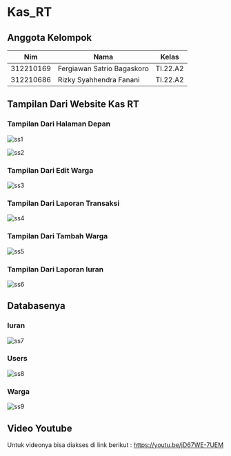 # Kas_RT

## Anggota Kelompok
| Nim  | Nama | Kelas | 
| ------------- | ------------- | ------------- |
| 312210169 | Fergiawan Satrio Bagaskoro | TI.22.A2  |
| 312210686 | Rizky Syahhendra Fanani | TI.22.A2  |


## Tampilan Dari Website Kas RT

### Tampilan Dari Halaman Depan
![ss1](https://github.com/FsBagaskorooooo/Kas_RT/assets/130354090/d00c3d79-18c5-4592-b878-719c51257cf3)

![ss2](https://github.com/FsBagaskorooooo/Kas_RT/assets/130354090/cde278cc-2ee7-4ff6-a0ef-738eae91aed9)

### Tampilan Dari Edit Warga
![ss3](https://github.com/FsBagaskorooooo/Kas_RT/assets/130354090/62b5e4a1-393f-4e8f-9035-405d6de0cb28)

### Tampilan Dari Laporan Transaksi
![ss4](https://github.com/FsBagaskorooooo/Kas_RT/assets/130354090/15683133-24cf-4867-9441-09e76db4cd78)

### Tampilan Dari Tambah Warga
![ss5](https://github.com/FsBagaskorooooo/Kas_RT/assets/130354090/de648578-c49a-45b5-859c-2ec22cc3df5a)

### Tampilan Dari Laporan Iuran
![ss6](https://github.com/FsBagaskorooooo/Kas_RT/assets/130354090/395e71ed-fb4d-47ec-b0f1-a3129cbb86df)

## Databasenya

### Iuran
![ss7](https://github.com/FsBagaskorooooo/Kas_RT/assets/130354090/bec3999b-ee47-405e-b4eb-ef25dba69fa2)

### Users
![ss8](https://github.com/FsBagaskorooooo/Kas_RT/assets/130354090/3eed6c76-b480-436f-b3b5-fb80752015f9)

### Warga
![ss9](https://github.com/FsBagaskorooooo/Kas_RT/assets/130354090/8ad8f563-0ad6-4772-afa9-0c9b437e82fe)


## Video Youtube
Untuk videonya bisa diakses di link berikut :
https://youtu.be/jD67WE-7UEM









